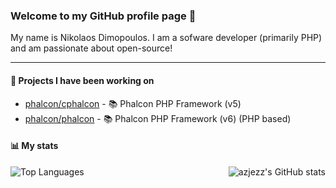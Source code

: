 ### Welcome to my GitHub profile page 👋

My name is Nikolaos Dimopoulos. I am a sofware developer (primarily PHP) and am passionate about open-source!

---

#### 👷 Projects I have been working on

- [phalcon/cphalcon](https://github.com/phalcon/cphalcon) - 📚 Phalcon PHP Framework (v5)
- [phalcon/phalcon](https://github.com/phalcon/phalcon) - 📚 Phalcon PHP Framework (v6) (PHP based)

#### 📊 My stats

<img align="right" alt="azjezz's GitHub stats" src="https://github-readme-stats.vercel.app/api?username=niden&count_private=1&show_icons=true&" />

![Top Languages](https://github-readme-stats.vercel.app/api/top-langs/?username=niden)
